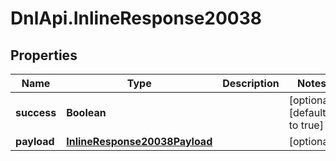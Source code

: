 # DnlApi.InlineResponse20038

## Properties
Name | Type | Description | Notes
------------ | ------------- | ------------- | -------------
**success** | **Boolean** |  | [optional] [default to true]
**payload** | [**InlineResponse20038Payload**](InlineResponse20038Payload.md) |  | [optional] 


